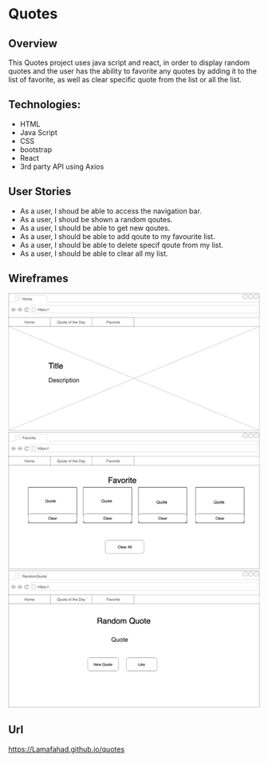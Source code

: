 
#  Quotes

##  Overview
This Quotes project uses java script and react, in order to display random quotes and the user has the ability to favorite any quotes by adding it to the list of favorite, as well as clear specific quote from the list or all the list.


## Technologies:
* HTML
* Java Script
* CSS
* bootstrap
* React
* 3rd party API using Axios

## User Stories
* As a user, I shoud be able to access the navigation bar.
* As a user, I shoud be shown a random qoutes.
* As a user, I should be able to get new qoutes.
* As a user, I should be able to add qoute to my favourite list.
* As a user, I should be able to delete specif qoute from my list.
* As a user, I should be able to clear all my list.


## Wireframes 

![Home Page](Home.png)
![Favorite Page](Favorite.png)
![Random Quote Page](Random-quote.png)



## Url
https://Lamafahad.github.io/quotes